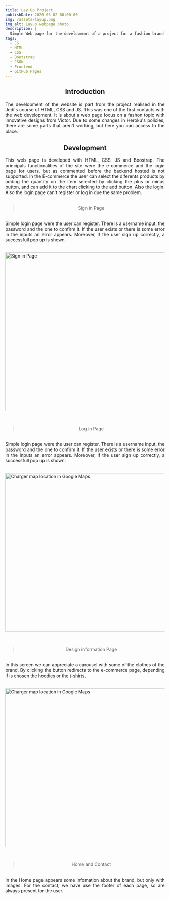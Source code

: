 ```yaml
---
title: Lay Up Project
publishDate: 2020-03-02 00:00:00
img: /assets/layup.png
img_alt: Layup webpage photo
description: |
  Simple Web page for the development of a project for a fashion brand
tags:
  - JS
  - HTML
  - CSS
  - Bootstrap
  - JSON
  - Frontend
  - GitHub Pages
---
```



<h2 class="center"> Introduction </h2>
<p>The development of the website is part from the project realised in the Jedi's course of HTML, CSS and JS. This was one of the first contacts with the web development. It is about a web page focus on a fashon topic with innovative designs from Victor. Due to some changes in Heroku's policies, there are some parts that aren't working, but here you can access to the place. </p>

<h2 class="center"> Development </h2>
<p>This web page is developed with HTML, CSS, JS and Boostrap. The principals functionalities of the site were the e-commerce and the login page for users, but as commented before the backend hosted is not supported. In the E-commerce the user can select the diferents products by adding the quantity on the item selected by clicking the plus or minus button, and can add it to the chart clicking to the add button. Also the login. Also the login page can't register or log in due the same problem.</p>

><p class="center" >Sign in Page</p>
<p>Simple login page were the user can register. There is a username input, the password and the one to confirm it. If the user exists or there is some error in the inputs an error appears. Moreover, if the user sign up correctly, a successfull pop up is shown.</p>

<img class="images" height="500" width="650"  alt="Sign in Page" src="/assets/layup/register.png"/>

><p class="center" >Log in Page</p>
<p>Simple login page were the user can register. There is a username input, the password and the one to confirm it. If the user exists or there is some error in the inputs an error appears. Moreover, if the user sign up correctly, a successfull pop up is shown.</p>

<img class="images" height="500" width="650"  alt="Charger map location in Google Maps" src="/assets/layup/login.png"/>

><p class="center" >Design information Page</p>
<p>In this screen we can appreciate a carousel with some of the clothes of the brand. By clicking the button redirects to the e-commerce page, depending if is chosen the hoodies or the t-shirts.</p>

<img class="images" height="500" width="650"  alt="Charger map location in Google Maps" src="/assets/layup/style.png"/>

><p class="center" >Home and Contact</p>
<p>In the Home page appears some infomation about the brand, but only with images. For the contact, we have use the footer of each page, so are always present for the user.</p>

<style> 
  p {
    text-align: justify;
    margin-bottom: 2rem;
  }

  .center {
    text-align: center;
  }

  @media screen (max-width: 470px) {
    .images {
      margin-left: 0rem;
    }
    .pair {
      display: flex;
      flex-direction: column;
      justify-content: center;
      margin-bottom: 2rem;
    }
  }

  @media (min-width: 689px) {
    .images {
      margin-left: 0rem;
      margin-bottom: 2rem;
    }
    .pair {
      display: flex;
      flex-direction: row;
      justify-content: space-between;
      margin-bottom: 2rem;
    }
  }
</style>
